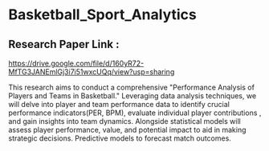 # Basketball_Sport_Analytics

## Research Paper Link : 
https://drive.google.com/file/d/160yR72-MfTG3JANEmlGj3i7i51wxcUQq/view?usp=sharing

This research aims to conduct a comprehensive "Performance Analysis of Players and Teams in Basketball." Leveraging data analysis techniques, we will delve into player and team performance data to 
identify crucial performance indicators(PER, BPM), evaluate individual player contributions , and gain insights into team dynamics. Alongside statistical models will assess player performance, value, and potential impact to aid in making strategic decisions. Predictive models to forecast match outcomes.
